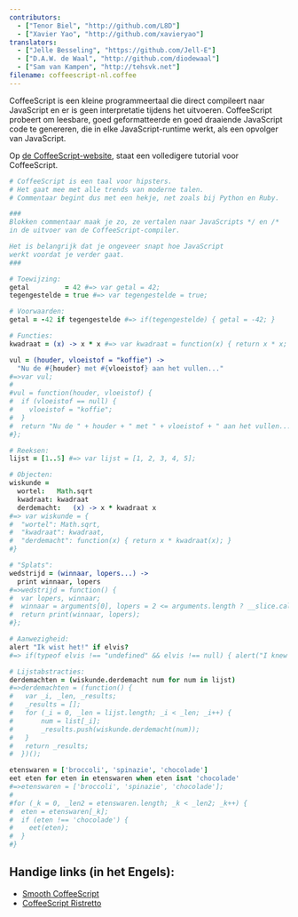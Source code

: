 ```yaml
---
contributors:
  - ["Tenor Biel", "http://github.com/L8D"]
  - ["Xavier Yao", "http://github.com/xavieryao"]
translators:
  - ["Jelle Besseling", "https://github.com/Jell-E"]
  - ["D.A.W. de Waal", "http://github.com/diodewaal"]
  - ["Sam van Kampen", "http://tehsvk.net"]
filename: coffeescript-nl.coffee
---
```


CoffeeScript is een kleine programmeertaal die direct compileert naar
JavaScript en er is geen interpretatie tijdens het uitvoeren.
CoffeeScript probeert om leesbare, goed geformatteerde en goed draaiende
JavaScript code te genereren, die in elke JavaScript-runtime werkt, als een
opvolger van JavaScript.

Op [de CoffeeScript-website](http://coffeescript.org/), staat een
volledigere tutorial voor CoffeeScript.

``` coffeescript
# CoffeeScript is een taal voor hipsters.
# Het gaat mee met alle trends van moderne talen.
# Commentaar begint dus met een hekje, net zoals bij Python en Ruby.

###
Blokken commentaar maak je zo, ze vertalen naar JavaScripts */ en /*
in de uitvoer van de CoffeeScript-compiler.

Het is belangrijk dat je ongeveer snapt hoe JavaScript
werkt voordat je verder gaat.
###

# Toewijzing:
getal         = 42 #=> var getal = 42;
tegengestelde = true #=> var tegengestelde = true;

# Voorwaarden:
getal = -42 if tegengestelde #=> if(tegengestelde) { getal = -42; }

# Functies:
kwadraat = (x) -> x * x #=> var kwadraat = function(x) { return x * x; }

vul = (houder, vloeistof = "koffie") ->
  "Nu de #{houder} met #{vloeistof} aan het vullen..."
#=>var vul;
#
#vul = function(houder, vloeistof) {
#  if (vloeistof == null) {
#    vloeistof = "koffie";
#  }
#  return "Nu de " + houder + " met " + vloeistof + " aan het vullen...";
#};

# Reeksen:
lijst = [1..5] #=> var lijst = [1, 2, 3, 4, 5];

# Objecten:
wiskunde =
  wortel:   Math.sqrt
  kwadraat: kwadraat
  derdemacht:   (x) -> x * kwadraat x
#=> var wiskunde = {
#  "wortel": Math.sqrt,
#  "kwadraat": kwadraat,
#  "derdemacht": function(x) { return x * kwadraat(x); }
#}

# "Splats":
wedstrijd = (winnaar, lopers...) ->
  print winnaar, lopers
#=>wedstrijd = function() {
#  var lopers, winnaar;
#  winnaar = arguments[0], lopers = 2 <= arguments.length ? __slice.call(arguments, 1) : [];
#  return print(winnaar, lopers);
#};

# Aanwezigheid:
alert "Ik wist het!" if elvis?
#=> if(typeof elvis !== "undefined" && elvis !== null) { alert("I knew it!"); }

# Lijstabstracties:
derdemachten = (wiskunde.derdemacht num for num in lijst)
#=>derdemachten = (function() {
#	var _i, _len, _results;
#	_results = [];
# 	for (_i = 0, _len = lijst.length; _i < _len; _i++) {
#		num = list[_i];
#		_results.push(wiskunde.derdemacht(num));
#	}
#	return _results;
#  })();

etenswaren = ['broccoli', 'spinazie', 'chocolade']
eet eten for eten in etenswaren when eten isnt 'chocolade'
#=>etenswaren = ['broccoli', 'spinazie', 'chocolade'];
#
#for (_k = 0, _len2 = etenswaren.length; _k < _len2; _k++) {
#  eten = etenswaren[_k];
#  if (eten !== 'chocolade') {
#    eet(eten);
#  }
#}
```

## Handige links (in het Engels):

- [Smooth CoffeeScript](http://autotelicum.github.io/Smooth-CoffeeScript/)
- [CoffeeScript Ristretto](https://leanpub.com/coffeescript-ristretto/read)
